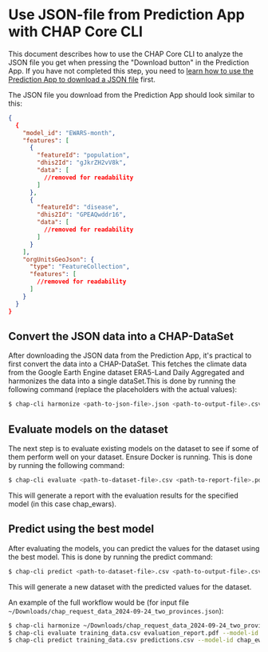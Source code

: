 # Use JSON-file from Prediction App with CHAP Core CLI

This document describes how to use the CHAP Core CLI to analyze the JSON file you get when pressing the "Download button" in the Prediction App. If you have not completed this step, you need to [learn how to use the Prediction App to download a JSON file](../prediction-app/prediction-app) first. 

The JSON file you download from the Prediction App should look similar to this:

```json
{
  {
    "model_id": "EWARS-month",
    "features": [
      {
        "featureId": "population",
        "dhis2Id": "gJkrZH2vV8k",
        "data": [
          //removed for readability
        ]
      },
      {
        "featureId": "disease",
        "dhis2Id": "GPEAQwddr16",
        "data": [
          //removed for readability
        ]
      }
    ],
    "orgUnitsGeoJson": {
      "type": "FeatureCollection",
      "features": [
        //removed for readability
      ]
    }
  }
}
```

## Convert the JSON data into a CHAP-DataSet
After downloading the JSON data from the Prediction App, it's practical to first convert the data into a CHAP-DataSet. This
fetches the climate data from the Google Earth Engine dataset ERA5-Land Daily Aggregated and harmonizes the data into a single dataSet.This is done by running the following command (replace the placeholders with the actual values):

```bash
$ chap-cli harmonize <path-to-json-file>.json <path-to-output-file>.csv
```

## Evaluate models on the dataset
The next step is to evaluate existing models on the dataset to see if some of them perform well on your dataset. Ensure Docker is running.
This is done by running the following command:

```bash
$ chap-cli evaluate <path-to-dataset-file>.csv <path-to-report-file>.pdf --model-id chap_ewars_monthly
```

This will generate a report with the evaluation results for the specified model (in this case chap_ewars).

## Predict using the best model
After evaluating the models, you can predict the values for the dataset using the best model. This is done by running the
predict command:

```bash
$ chap-cli predict <path-to-dataset-file>.csv <path-to-output-file>.csv --model-id chap_ewars_monthly --do-summary
```

This will generate a new dataset with the predicted values for the dataset.

An example of the full workflow would be (for input file `~/Downloads/chap_request_data_2024-09-24_two_provinces.json`):

```bash
$ chap-cli harmonize ~/Downloads/chap_request_data_2024-09-24_two_provinces.json training_data.csv
$ chap-cli evaluate training_data.csv evaluation_report.pdf --model-id chap_ewars_monthly
$ chap-cli predict training_data.csv predictions.csv --model-id chap_ewars_monthly --do-summary
```
